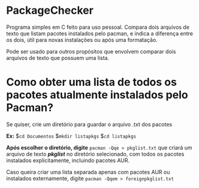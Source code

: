 # PackageChecker

Programa simples em C feito para uso pessoal. Compara dois arquivos de texto que listam pacotes instalados pelo pacman, e indica a diferença entre os dois, útil para novas instalações ou após uma formatação.

Pode ser usado para outros propósitos que envolvem comparar dois arquivos de texto que possuem uma lista.

# Como obter uma lista de todos os pacotes atualmente instalados pelo Pacman?

Se quiser, crie um diretório para guardar o arquivo .txt dos pacotes

**Ex:** $`cd Documentos` 
$`mkdir listapkgs` 
$`cd listapkgs`

**Após escolher o diretório, digite** `pacman -Qqe > pkglist.txt` que criará um arquivo de texto ***pkglist*** no diretório selecionado, com todos os pacotes instalados explicitamente, incluindo pacotes AUR.

Caso queira criar uma lista separada apenas com pacotes AUR ou instalados externamente, digite `pacman -Qqem > foreignpkglist.txt` 